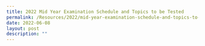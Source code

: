 ```yaml
---
title: 2022 Mid Year Examination Schedule and Topics to be Tested
permalink: /Resources/2022/mid-year-examination-schedule-and-topics-to-be-tested
date: 2022-06-08
layout: post
description: ""
---
```

